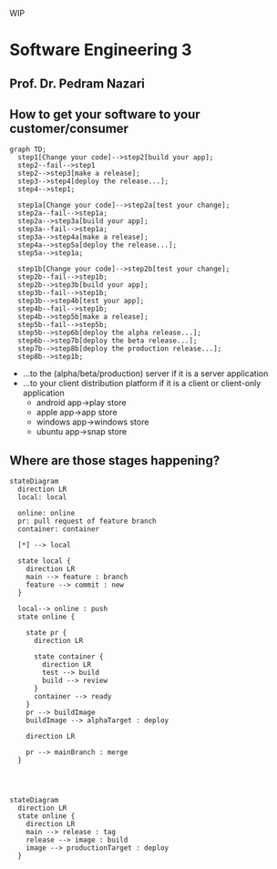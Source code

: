 WIP

# Software Engineering 3
## Prof. Dr. Pedram Nazari

## How to get your software to your customer/consumer

```mermaid
graph TD;
  step1[Change your code]-->step2[build your app];
  step2--fail-->step1
  step2-->step3[make a release];
  step3-->step4[deploy the release...];
  step4-->step1;

  step1a[Change your code]-->step2a[test your change];
  step2a--fail-->step1a;
  step2a-->step3a[build your app];
  step3a--fail-->step1a;
  step3a-->step4a[make a release];
  step4a-->step5a[deploy the release...];
  step5a-->step1a;

  step1b[Change your code]-->step2b[test your change];
  step2b--fail-->step1b;
  step2b-->step3b[build your app];
  step3b--fail-->step1b;
  step3b-->step4b[test your app];
  step4b--fail-->step1b;
  step4b-->step5b[make a release];
  step5b--fail-->step5b;
  step5b-->step6b[deploy the alpha release...];
  step6b-->step7b[deploy the beta release...];
  step7b-->step8b[deploy the production release...];
  step8b-->step1b;

```

- ...to the (alpha/beta/production) server if it is a server application
- ...to your client distribution platform if it is a client or client-only application
  - android app->play store
  - apple app->app store
  - windows app->windows store
  - ubuntu app->snap store

## Where are those stages happening?

```mermaid
stateDiagram
  direction LR
  local: local
  
  online: online
  pr: pull request of feature branch
  container: container

  [*] --> local

  state local {
    direction LR
    main --> feature : branch
    feature --> commit : new
  }
  
  local--> online : push
  state online {

    state pr {
      direction LR
      
      state container {
        direction LR
        test --> build
        build --> review
      }
      container --> ready
    }
    pr --> buildImage
    buildImage --> alphaTarget : deploy

    direction LR
    
    pr --> mainBranch : merge
  }
  
```

```mermaid


stateDiagram
  direction LR
  state online {
    direction LR
    main --> release : tag
    release --> image : build
    image --> productionTarget : deploy
  }
```
